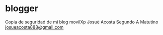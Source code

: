 # blogger
Copia de seguridad de mi blog movilXp
Josuè Acosta 
Segundo A Matutino 
josueacosta888@gmail.com
